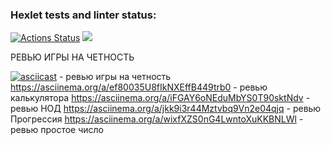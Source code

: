 ### Hexlet tests and linter status:
[![Actions Status](https://github.com/IvanSalnikov/php-project-45/workflows/hexlet-check/badge.svg)](https://github.com/IvanSalnikov/php-project-45/actions)
<a href="https://codeclimate.com/github/IvanSalnikov/php-project-45/maintainability"><img src="https://api.codeclimate.com/v1/badges/9a43664f2d7579f79276/maintainability" /></a>

РЕВЬЮ ИГРЫ НА ЧЕТНОСТЬ

[![asciicast](https://asciinema.org/a/pbHmR8lpdCKr6zjW4kEhwDeuv.svg)](https://asciinema.org/a/pbHmR8lpdCKr6zjW4kEhwDeuv) - ревью игры на четность
https://asciinema.org/a/ef80035U8fIkNXEffB449trb0 - ревью калькулятора
https://asciinema.org/a/iFGAY6oNEduMbYS0T90sktNdv - ревью НОД
https://asciinema.org/a/jkk9i3r44Mztvbq9Vn2e04qjq - ревью Прогрессия
https://asciinema.org/a/wixfXZS0nG4LwntoXuKKBNLWl - ревью простое число

